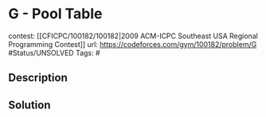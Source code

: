 # G - Pool Table

contest: [[CFICPC/100182/100182|2009 ACM-ICPC Southeast USA Regional Programming Contest]]
url: https://codeforces.com/gym/100182/problem/G
#Status/UNSOLVED
Tags: #

## Description

## Solution

